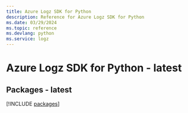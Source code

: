 ```yaml
---
title: Azure Logz SDK for Python
description: Reference for Azure Logz SDK for Python
ms.date: 03/29/2024
ms.topic: reference
ms.devlang: python
ms.service: logz
---
```

# Azure Logz SDK for Python - latest
## Packages - latest
[!INCLUDE [packages](logz-index.md)]